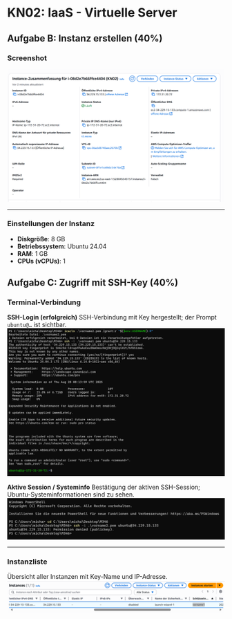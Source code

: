 # KN02: IaaS - Virtuelle Server

## Aufgabe B: Instanz erstellen (40%)

### Screenshot
![Instanz Screenshot](https://github.com/michaeleaton212/Modul-346---AWS-Academy-Learner-Lab/blob/main/screen_detail_Kn02.png)

---

### Einstellungen der Instanz

- **Diskgröße**: 8 GB  
- **Betriebssystem**: Ubuntu 24.04  
- **RAM**: 1 GB  
- **CPUs (vCPUs)**: 1  


## Aufgabe C: Zugriff mit SSH-Key (40%)

### Terminal-Verbindung

**SSH-Login (erfolgreich)**
SSH-Verbindung mit Key hergestellt; der Prompt `ubuntu@…` ist sichtbar.
![Terminal Screenshot 1](https://github.com/michaeleaton212/Modul-346---AWS-Academy-Learner-Lab/blob/main/terminal1.png)

**Aktive Session / Systeminfo**
Bestätigung der aktiven SSH-Session; Ubuntu-Systeminformationen sind zu sehen.
![Terminal Screenshot 2](https://github.com/michaeleaton212/Modul-346---AWS-Academy-Learner-Lab/blob/main/terminal2.png)

---

### Instanzliste
Übersicht aller Instanzen mit Key-Name und IP-Adresse.
![Instanz Liste](https://github.com/michaeleaton212/Modul-346---AWS-Academy-Learner-Lab/blob/main/screen3.png)
